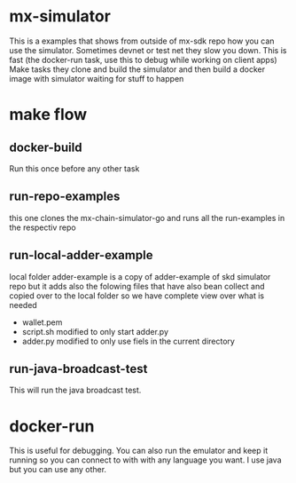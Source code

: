 # mx-simulator

This is a examples that shows from outside of mx-sdk repo how you can use the simulator. 
Sometimes devnet or test net they slow you down. This is fast (the docker-run task, use this to debug while working on client apps)
Make tasks they clone and build the simulator and then build a docker image with simulator waiting for
stuff to happen

# make flow

## docker-build
Run this once before any other task

## run-repo-examples 
this one clones the mx-chain-simulator-go and runs all the run-examples in the respectiv repo

## run-local-adder-example
local folder adder-example is a copy of adder-example of skd simulator repo but it adds also the folowing files that have also bean collect and copied over to the local folder so we have complete view over what is needed
  - wallet.pem
  - script.sh modified to only start adder.py
  - adder.py modified to only use fiels in the current directory

## run-java-broadcast-test
This will run the java broadcast test. 

# docker-run
This is useful for debugging. 
You can also run the emulator and keep it running so you can connect to with with any 
language you want. I use java but you can use any other. 

